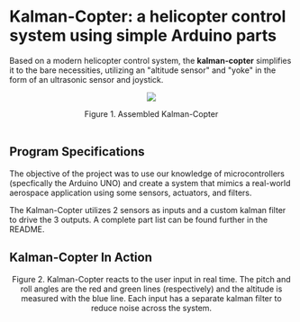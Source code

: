 # **Kalman-Copter**: a helicopter control system using simple Arduino parts
Based on a modern helicopter control system, the **kalman-copter** simplifies it to the bare necessities, utilizing an "altitude sensor" and "yoke" in the form of an ultrasonic sensor and joystick.

<p align="center">
  <img src="./media/enclosed_system_front.png">
</p>

<div align="center">Figure 1. Assembled Kalman-Copter</div><br>

## **Program Specifications**
The objective of the project was to use our knowledge of microcontrollers (specfically the Arduino UNO) and create a system that mimics a real-world aerospace application using some sensors, actuators, and filters.

The Kalman-Copter utilizes 2 sensors as inputs and a custom kalman filter to drive the 3 outputs. A complete part list can be found further in the README.

## **Kalman-Copter In Action**

<div align = "center">Figure 2. Kalman-Copter reacts to the user input in real time. The pitch and roll angles are the red and green lines (respectively) and the altitude is measured with the blue line. Each input has a separate kalman filter to reduce noise across the system. </div> <br>